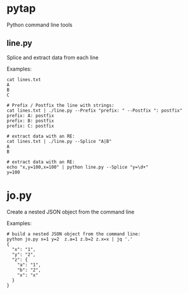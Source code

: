 # pytap
Python command line tools


## line.py

Splice and extract data from each line

Examples:

```
cat lines.txt
A
B
C

# Prefix / Postfix the line with strings:
cat lines.txt | ./line.py --Prefix "prefix: " --Postfix ": postfix"
prefix: A: postfix
prefix: B: postfix
prefix: C: postfix

# extract data with an RE:
cat lines.txt | ./line.py --Splice "A|B"
A
B

# extract data with an RE:
echo "x,y=100,x=100" | python line.py --Splice "y=\d+"
y=100

```

# jo.py

Create a nested JSON object from the command line

Examples:

```
# build a nested JSON object from the command line:
python jo.py x=1 y=2  z.a=1 z.b=2 z.x=x | jq '.'
{
  "x": "1",
  "y": "2",
  "z": {
    "a": "1",
    "b": "2",
    "x": "x"
  }
}

```

